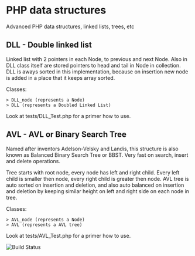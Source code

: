# PHP data structures
Advanced PHP data structures, linked lists, trees, etc

## DLL - Double linked list

Linked list with 2 pointers in each Node, to previous and next Node. Also in DLL class itself are stored pointers to head and tail in Node in collection. DLL is aways sorted in this implementation, because on insertion new node is added in a place that it keeps array sorted.

Classes:
 
    > DLL_node (represents a Node)
    > DLL (represents a Doubled Linked List)

Look at tests/DLL_Test.php for a primer how to use.

## AVL - AVL or Binary Search Tree

Named after inventors Adelson-Velsky and Landis, this structure  is also known as Balanced Binary Search Tree or BBST. Very fast on search, insert and delete operations.

Tree starts with root node, every node has left and right child. Every left child is smaller then node, every right child is greater then node. AVL tree is auto sorted on insertion and deletion, and also auto balanced on insertion and deletion by keeping similar height on left and right side on each node in tree.

Classes:
 
    > AVL_node (represents a Node)
    > AVL (represents a AVL tree)

Look at tests/AVL_Test.php for a primer how to use.

![Build Status](https://travis-ci.org/drpreag/PHP-data-structures.svg?branch=master)
